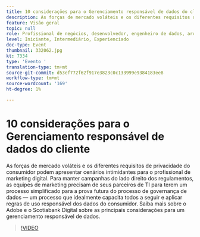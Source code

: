 ```yaml
---
title: 10 considerações para o Gerenciamento responsável de dados do cliente
description: As forças de mercado voláteis e os diferentes requisitos de privacidade do consumidor podem apresentar cenários intimidantes para o profissional de marketing digital. Para manter campanhas do lado direito dos regulamentos, as equipes de marketing precisam de seus parceiros de TI para terem um processo simplificado para a prova futura do processo de governança de dados — um processo que idealmente capacita todos a seguir e aplicar regras de uso responsável dos dados do consumidor. Saiba mais sobre o Adobe e o Scotiabank Digital sobre as principais considerações para um gerenciamento responsável de dados.
feature: Visão geral
topic: null
role: Profissional de negócios, desenvolvedor, engenheiro de dados, arquiteto, arquiteto de dados, administrador, líder
level: Iniciante, Intermediário, Experienciado
doc-type: Event
thumbnail: 332062.jpg
kt: 7334
type: 'Evento '
translation-type: tm+mt
source-git-commit: d53ef772f62f917e3823c0c133999e9384183ee8
workflow-type: tm+mt
source-wordcount: '169'
ht-degree: 1%

---
```



# 10 considerações para o Gerenciamento responsável de dados do cliente

As forças de mercado voláteis e os diferentes requisitos de privacidade do consumidor podem apresentar cenários intimidantes para o profissional de marketing digital. Para manter campanhas do lado direito dos regulamentos, as equipes de marketing precisam de seus parceiros de TI para terem um processo simplificado para a prova futura do processo de governança de dados — um processo que idealmente capacita todos a seguir e aplicar regras de uso responsável dos dados do consumidor. Saiba mais sobre o Adobe e o Scotiabank Digital sobre as principais considerações para um gerenciamento responsável de dados.

>[!VIDEO](https://video.tv.adobe.com/v/332062/?quality=12&learn=on)
